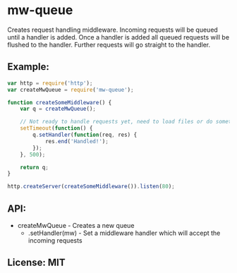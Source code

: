 # mw-queue

Creates request handling middleware. Incoming requests will be queued until a handler is added. Once a handler is added all queued requests will be flushed to the handler. Further requests will go straight to the handler.

## Example:
```javascript
var http = require('http');
var createMwQueue = require('mw-queue');

function createSomeMiddleware() {
	var q = createMwQueue();

	// Not ready to handle requests yet, need to load files or do something async
	setTimeout(function() {
		q.setHandler(function(req, res) {
			res.end('Handled!');
		});
	}, 500);

	return q;
}

http.createServer(createSomeMiddleware()).listen(80);
```

## API:
* createMwQueue - Creates a new queue
	* .setHandler(mw) - Set a middleware handler which will accept the incoming requests


## License: MIT
